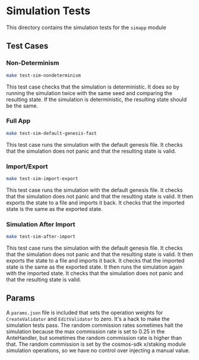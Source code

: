# Simulation Tests

This directory contains the simulation tests for the `simapp` module

## Test Cases

### Non-Determinism

```sh
make test-sim-nondeterminism
```

This test case checks that the simulation is deterministic. It does so by
running the simulation twice with the same seed and comparing the resulting
state. If the simulation is deterministic, the resulting state should be the
same.

### Full App

```sh
make test-sim-default-genesis-fast
```

This test case runs the simulation with the default genesis file. It checks that
the simulation does not panic and that the resulting state is valid.

### Import/Export

```sh
make test-sim-import-export
```

This test case runs the simulation with the default genesis file. It checks that
the simulation does not panic and that the resulting state is valid. It then
exports the state to a file and imports it back. It checks that the imported
state is the same as the exported state.

### Simulation After Import

```sh
make test-sim-after-import
```

This test case runs the simulation with the default genesis file. It checks that
the simulation does not panic and that the resulting state is valid. It then
exports the state to a file and imports it back. It checks that the imported
state is the same as the exported state. It then runs the simulation again with
the imported state. It checks that the simulation does not panic and that the
resulting state is valid.

## Params

A `params.json` file is included that sets the operation weights for
`CreateValidator` and `EditValidator` to zero. It's a hack to make the
simulation tests pass. The random commission rates sometimes halt the simulation
because the max commission rate is set to 0.25 in the AnteHandler, but sometimes
the random commission rate is higher than that. The random commission is set by
the cosmos-sdk x/staking module simulation operations, so we have no control
over injecting a manual value.
